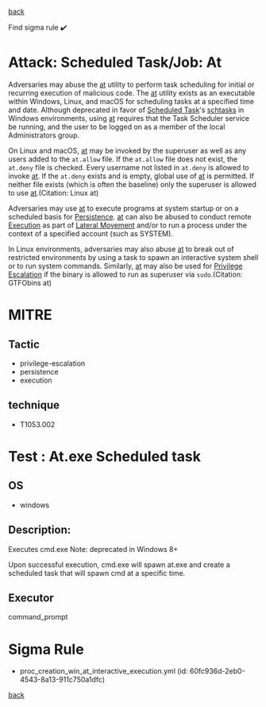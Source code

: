 
[back](../index.md)

Find sigma rule :heavy_check_mark: 

# Attack: Scheduled Task/Job: At 

Adversaries may abuse the [at](https://attack.mitre.org/software/S0110) utility to perform task scheduling for initial or recurring execution of malicious code. The [at](https://attack.mitre.org/software/S0110) utility exists as an executable within Windows, Linux, and macOS for scheduling tasks at a specified time and date. Although deprecated in favor of [Scheduled Task](https://attack.mitre.org/techniques/T1053/005)'s [schtasks](https://attack.mitre.org/software/S0111) in Windows environments, using [at](https://attack.mitre.org/software/S0110) requires that the Task Scheduler service be running, and the user to be logged on as a member of the local Administrators group.

On Linux and macOS, [at](https://attack.mitre.org/software/S0110) may be invoked by the superuser as well as any users added to the <code>at.allow</code> file. If the <code>at.allow</code> file does not exist, the <code>at.deny</code> file is checked. Every username not listed in <code>at.deny</code> is allowed to invoke [at](https://attack.mitre.org/software/S0110). If the <code>at.deny</code> exists and is empty, global use of [at](https://attack.mitre.org/software/S0110) is permitted. If neither file exists (which is often the baseline) only the superuser is allowed to use [at](https://attack.mitre.org/software/S0110).(Citation: Linux at)

Adversaries may use [at](https://attack.mitre.org/software/S0110) to execute programs at system startup or on a scheduled basis for [Persistence](https://attack.mitre.org/tactics/TA0003). [at](https://attack.mitre.org/software/S0110) can also be abused to conduct remote [Execution](https://attack.mitre.org/tactics/TA0002) as part of [Lateral Movement](https://attack.mitre.org/tactics/TA0008) and/or to run a process under the context of a specified account (such as SYSTEM).

In Linux environments, adversaries may also abuse [at](https://attack.mitre.org/software/S0110) to break out of restricted environments by using a task to spawn an interactive system shell or to run system commands. Similarly, [at](https://attack.mitre.org/software/S0110) may also be used for [Privilege Escalation](https://attack.mitre.org/tactics/TA0004) if the binary is allowed to run as superuser via <code>sudo</code>.(Citation: GTFObins at)

# MITRE
## Tactic
  - privilege-escalation
  - persistence
  - execution


## technique
  - T1053.002


# Test : At.exe Scheduled task
## OS
  - windows


## Description:
Executes cmd.exe
Note: deprecated in Windows 8+

Upon successful execution, cmd.exe will spawn at.exe and create a scheduled task that will spawn cmd at a specific time.


## Executor
command_prompt

# Sigma Rule
 - proc_creation_win_at_interactive_execution.yml (id: 60fc936d-2eb0-4543-8a13-911c750a1dfc)



[back](../index.md)
